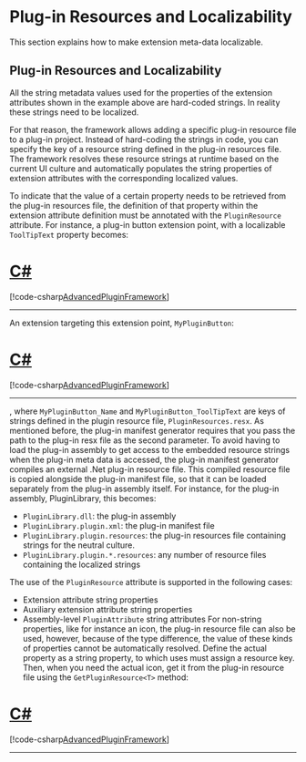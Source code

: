 Plug-in Resources and Localizability
======
This section explains how to make extension meta-data localizable.

Plug-in Resources and Localizability
-----
All the string metadata values used for the properties of the extension attributes shown in the example above are hard-coded strings. In reality these strings need to be localized.

For that reason, the framework allows adding a specific plug-in resource file to a plug-in project. Instead of hard-coding the strings in code, you can specify the key of a resource string defined in the plug-in resources file. The framework resolves these resource strings at runtime based on the current UI culture and automatically populates the string properties of extension attributes with the corresponding localized values.

To indicate that the value of a certain property needs to be retrieved from the plug-in resources file, the definition of that property within the extension attribute definition must be annotated with the `PluginResource` attribute. For instance, a plug-in button extension point, with a localizable `ToolTipText` property becomes:

# [C#](#tab/tabid-1)
[!code-csharp[AdvancedPluginFramework](code_samples/AdvancedPluginFramework.cs#L103-L113)]
***

An extension targeting this extension point, `MyPluginButton`:

# [C#](#tab/tabid-2)
[!code-csharp[AdvancedPluginFramework](code_samples/AdvancedPluginFramework.cs#L46-L56)]
***

, where `MyPluginButton_Name` and `MyPluginButton_ToolTipText` are keys of strings defined in the plugin resource file, `PluginResources.resx`.
As mentioned before, the plug-in manifest generator requires that you pass the path to the plug-in resx file as the second parameter. To avoid having to load the plug-in assembly to get access to the embedded resource strings when the plug-in meta data is accessed, the plug-in manifest generator compiles an external .Net plug-in resource file. This compiled resource file is copied alongside the plug-in manifest file, so that it can be loaded separately from the plug-in assembly itself. For instance, for the plug-in assembly, PluginLibrary, this becomes:

* `PluginLibrary.dll`: the plug-in assembly
* `PluginLibrary.plugin.xml`: the plug-in manifest file
* `PluginLibrary.plugin.resources`: the plug-in resources file containing strings for the neutral culture.
* `PluginLibrary.plugin.*.resources`: any number of resource files containing the localized strings
  
The use of the `PluginResource` attribute is supported in the following cases:

* Extension attribute string properties
* Auxiliary extension attribute string properties
* Assembly-level `PluginAttribute` string attributes
For non-string properties, like for instance an icon, the plug-in resource file can also be used, however, because of the type difference, the value of these kinds of properties cannot be automatically resolved. Define the actual property as a string property, to which uses must assign a resource key. Then, when you need the actual icon, get it from the plug-in resource file using the `GetPluginResource<T>` method:

# [C#](#tab/tabid-3)
[!code-csharp[AdvancedPluginFramework](code_samples/AdvancedPluginFramework.cs#L16-L17)]
***